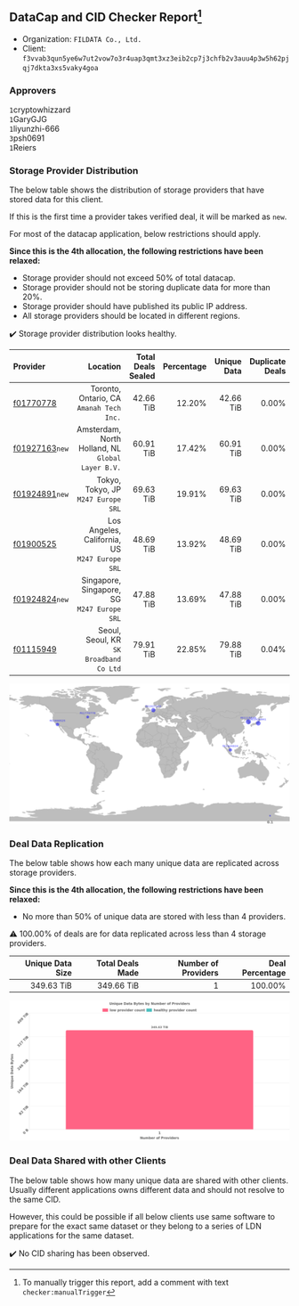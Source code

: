 ## DataCap and CID Checker Report[^1]
 - Organization: `FILDATA Co., Ltd.`
 - Client: `f3vvab3qun5ye6w7ut2vow7o3r4uap3qmt3xz3eib2cp7j3chfb2v3auu4p3w5h62pjqj7dkta3xs5vaky4goa`
### Approvers
`1`cryptowhizzard<br/>`1`GaryGJG<br/>`1`liyunzhi-666<br/>`3`psh0691<br/>`1`Reiers

### Storage Provider Distribution
The below table shows the distribution of storage providers that have stored data for this client.

If this is the first time a provider takes verified deal, it will be marked as `new`.

For most of the datacap application, below restrictions should apply.

**Since this is the 4th allocation, the following restrictions have been relaxed:**
 - Storage provider should not exceed 50% of total datacap.
 - Storage provider should not be storing duplicate data for more than 20%.
 - Storage provider should have published its public IP address.
 - All storage providers should be located in different regions.

✔️ Storage provider distribution looks healthy.

| Provider                                                    |                                             Location | Total Deals Sealed | Percentage | Unique Data | Duplicate Deals |
| :---------------------------------------------------------- | ---------------------------------------------------: | -----------------: | ---------: | ----------: | --------------: |
| [f01770778](https://filfox.info/en/address/f01770778)       |          Toronto, Ontario, CA<br/>`Amanah Tech Inc.` |          42.66 TiB |     12.20% |   42.66 TiB |           0.00% |
| [f01927163](https://filfox.info/en/address/f01927163)`new`  | Amsterdam, North Holland, NL<br/>`Global Layer B.V.` |          60.91 TiB |     17.42% |   60.91 TiB |           0.00% |
| [f01924891](https://filfox.info/en/address/f01924891)`new`  |               Tokyo, Tokyo, JP<br/>`M247 Europe SRL` |          69.63 TiB |     19.91% |   69.63 TiB |           0.00% |
| [f01900525](https://filfox.info/en/address/f01900525)       |    Los Angeles, California, US<br/>`M247 Europe SRL` |          48.69 TiB |     13.92% |   48.69 TiB |           0.00% |
| [f01924824](https://filfox.info/en/address/f01924824)`new`  |       Singapore, Singapore, SG<br/>`M247 Europe SRL` |          47.88 TiB |     13.69% |   47.88 TiB |           0.00% |
| [f01115949](https://filfox.info/en/address/f01115949)       |           Seoul, Seoul, KR<br/>`SK Broadband Co Ltd` |          79.91 TiB |     22.85% |   79.88 TiB |           0.04% |

![Provider Distribution](https://raw.githubusercontent.com/data-preservation-programs/filplus-checker-assets/main/filecoin-project/filecoin-plus-large-datasets/issues/311/1673498451868.png)
### Deal Data Replication
The below table shows how each many unique data are replicated across storage providers.

**Since this is the 4th allocation, the following restrictions have been relaxed:**
- No more than 50% of unique data are stored with less than 4 providers.

⚠️ 100.00% of deals are for data replicated across less than 4 storage providers.

| Unique Data Size | Total Deals Made | Number of Providers | Deal Percentage |
| ---------------: | ---------------: | ------------------: | --------------: |
|       349.63 TiB |       349.66 TiB |                   1 |         100.00% |

![Replication Distribution](https://raw.githubusercontent.com/data-preservation-programs/filplus-checker-assets/main/filecoin-project/filecoin-plus-large-datasets/issues/311/1673498452527.png)
### Deal Data Shared with other Clients
The below table shows how many unique data are shared with other clients.
Usually different applications owns different data and should not resolve to the same CID.

However, this could be possible if all below clients use same software to prepare for the exact same dataset or they belong to a series of LDN applications for the same dataset.

✔️ No CID sharing has been observed.

[^1]: To manually trigger this report, add a comment with text `checker:manualTrigger`
